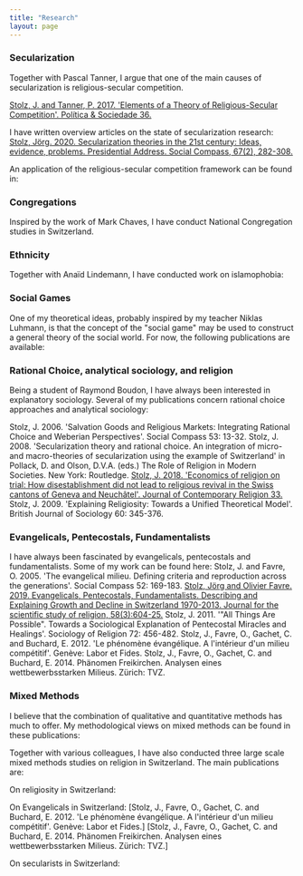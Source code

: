 ```yaml
---
title: "Research" 
layout: page
---
```


### Secularization
Together with Pascal Tanner, I argue that one of the main causes of secularization is religious-secular competition.

[Stolz, J. and Tanner, P. 2017. 'Elements of a Theory of Religious-Secular Competition'. Política & Sociedade 36.](xxxx)


I have written overview articles on the state of secularization research: 
[Stolz, Jörg. 2020. Secularization theories in the 21st century: Ideas, evidence, problems. Presidential Address. Social Compass, 67(2), 282-308.](xxx)

An application of the religious-secular competition framework can be found in:



### Congregations
Inspired by the work of Mark Chaves, I have conduct National Congregation studies in Switzerland. 


### Ethnicity
Together with Anaïd Lindemann, I have conducted work on islamophobia: 



### Social Games
One of my theoretical ideas, probably inspired by my teacher Niklas Luhmann, is that the concept of the "social game" may be used to construct a general theory of the social world. For now, the following publications are available:



### Rational Choice, analytical sociology, and religion
Being a student of Raymond Boudon, I have always been interested in explanatory sociology. Several of my publications concern rational choice approaches and analytical sociology:

Stolz, J. 2006. 'Salvation Goods and Religious Markets: Integrating Rational Choice and Weberian Perspectives'. Social Compass 53: 13-32.
Stolz, J. 2008. 'Secularization theory and rational choice. An integration of micro- and macro-theories of secularization using the example of Switzerland' in Pollack, D. and Olson, D.V.A. (eds.) The Role of Religion in Modern Societies. New York: Routledge.
[Stolz, J. 2018. 'Economics of religion on trial: How disestablishment did not lead to religious revival in the Swiss cantons of Geneva and Neuchâtel'. Journal of Contemporary Religion 33.](xxxx)
Stolz, J. 2009. 'Explaining Religiosity: Towards a Unified Theoretical Model'. British Journal of Sociology 60: 345-376.




### Evangelicals, Pentecostals, Fundamentalists
I have always been fascinated by evangelicals, pentecostals and fundamentalists. Some of my work can be found here: 
Stolz, J. and Favre, O. 2005. 'The evangelical milieu. Defining criteria and reproduction across the generations'. Social Compass 52: 169-183.
[Stolz, Jörg and Olivier Favre. 2019. Evangelicals, Pentecostals, Fundamentalists. Describing and Explaining Growth and Decline in Switzerland 1970-2013. Journal for the scientific study of religion, 58(3):604-25.](xxx)
Stolz, J. 2011. '"All Things Are Possible". Towards a Sociological Explanation of Pentecostal Miracles and Healings'. Sociology of Religion 72: 456-482.
Stolz, J., Favre, O., Gachet, C. and Buchard, E. 2012. 'Le phénomène évangélique. A l'intérieur d'un milieu compétitif'. Genève: Labor et Fides.
Stolz, J., Favre, O., Gachet, C. and Buchard, E. 2014. Phänomen Freikirchen. Analysen eines wettbewerbsstarken Milieus. Zürich: TVZ.




### Mixed Methods
I believe that the combination of qualitative and quantitative methods has much to offer. My methodological views on mixed methods can be found in these publications:


Together with various colleagues, I have also conducted three large scale mixed methods studies on religion in Switzerland. The main publications are: 

On religiosity in Switzerland: 

On Evangelicals in Switzerland: 
[Stolz, J., Favre, O., Gachet, C. and Buchard, E. 2012. 'Le phénomène évangélique. A l'intérieur d'un milieu compétitif'. Genève: Labor et Fides.]
[Stolz, J., Favre, O., Gachet, C. and Buchard, E. 2014. Phänomen Freikirchen. Analysen eines wettbewerbsstarken Milieus. Zürich: TVZ.]


On secularists in Switzerland: 





